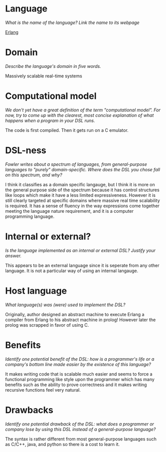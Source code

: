 # Language
_What is the name of the language? Link the name to its webpage_

[Erlang](https://www.erlang.org/)

# Domain
_Describe the language's domain in five words._

Massively scalable real-time systems

# Computational model
_We don't yet have a great definition of the term "computational model". 
For now, try to come up with the clearest, most concise explanation of 
what happens when a program in your DSL runs._

The code is first compiled.  Then it gets run on a C emulator.

# DSL-ness
_Fowler writes about a spectrum of languages, from general-purpose languages to 
"purely" domain-specific. Where does the DSL you chose fall on this spectrum, 
and why?_ 

I think it classifies as a domain specific langauge, but I think it is more on
the general purpose side of the spectrum because it has control structures like
loops which make it have a less limited expressiveness.  However it is still
clearly targeted at specific domains where massive real time scalability is
required.  It has a sense of fluency in the way expressions come together
meeting the language nature requirement, and it is a computer programming
language.

# Internal or external?
_Is the language implemented as an internal or external DSL? 
Justify your answer._

This appears to be an external language since it is seperate from any other
language.  It is not a particular way of using an internal langauge.

# Host language
_What language(s) was (were) used to implement the DSL?_

Originally, author designed an abstract machine to execute Erlang a compiler
from Erlang to his abstract machine in prolog!  However later the prolog was
scrapped in favor of using C.

# Benefits
_Identify one potential benefit of the DSL: how is a programmer's life or a 
company's bottom line made easier by the existence of this language?_

It makes writing code that is scalable much easier and seems to force a
functional programming like style upon the programmer which has many benefits
such as the ability to prove correctness and it makes writing recursive
functions feel very natural.

# Drawbacks
_Identify one potential drawback of the DSL: what does a programmer or company 
lose by using this DSL instead of a general-purpose language?_

The syntax is rather different from most general-purpose languages such as
C/C++, java, and python so there is a cost to learn it.  
